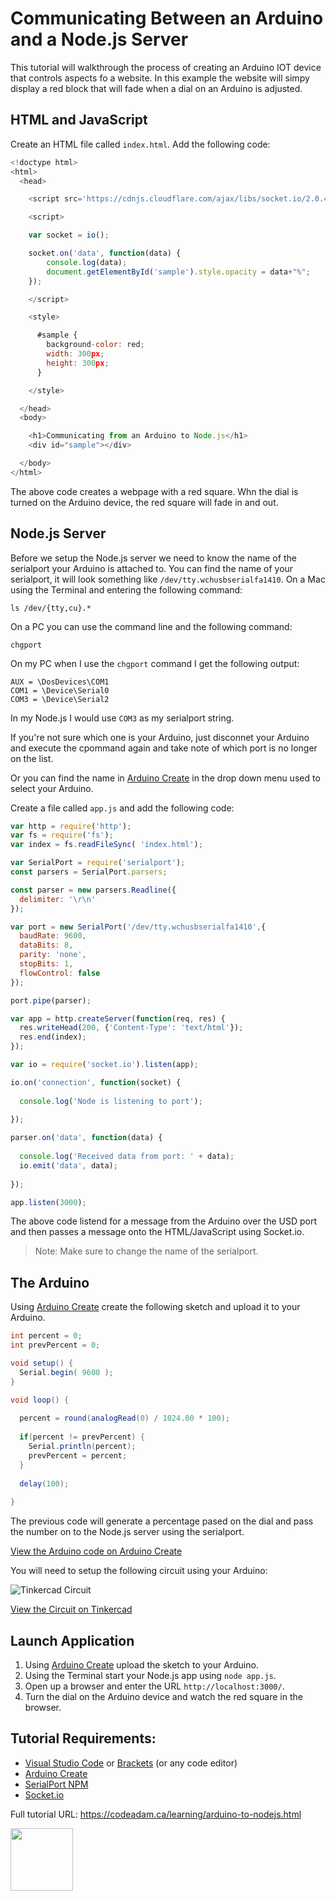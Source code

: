 # Communicating Between an Arduino and a Node.js Server

This tutorial will walkthrough the process of creating an Arduino IOT device that controls aspects fo a website. In this example the website will simpy display a red block that will fade when a dial on an Arduino is adjusted. 

## HTML and JavaScript

Create an HTML file called `index.html`. Add the following code:

```javascript
<!doctype html>
<html>
  <head>

    <script src='https://cdnjs.cloudflare.com/ajax/libs/socket.io/2.0.4/socket.io.js'></script>

    <script>

    var socket = io();

    socket.on('data', function(data) {
        console.log(data);
        document.getElementById('sample').style.opacity = data+"%"; 
    });

    </script>

    <style>

      #sample {
        background-color: red;
        width: 300px;
        height: 300px;
      }

    </style>

  </head>
  <body>

    <h1>Communicating from an Arduino to Node.js</h1>
    <div id="sample"></div>

  </body>
</html>
```

The above code creates a webpage with a red square. Whn the dial is turned on the Arduino device, the red square will fade in and out.

## Node.js Server

Before we setup the Node.js server we need to know the name of the serialport your Arduino is attached to. You can find the name of your serialport, it will look something like `/dev/tty.wchusbserialfa1410`. On a Mac using the Terminal and entering the following command:

```
ls /dev/{tty,cu}.*
```

On a PC you can use the command line and the following command:

```
chgport
```

On my PC when I use the `chgport` command I get the following output:

```
AUX = \DosDevices\COM1
COM1 = \Device\Serial0
COM3 = \Device\Serial2
```

In my Node.js I would use `COM3` as my serialport string.

If you're not sure which one is your Arduino, just disconnet your Arduino and execute the cpommand again and take note of which port is no longer on the list. 

Or you can find the name in [Arduino Create](https://create.arduino.cc/editor) in the drop down menu used to select your Arduino.

Create a file called `app.js` and add the following code:

```javascript
var http = require('http');
var fs = require('fs');
var index = fs.readFileSync( 'index.html');

var SerialPort = require('serialport');
const parsers = SerialPort.parsers;

const parser = new parsers.Readline({
  delimiter: '\r\n'
});

var port = new SerialPort('/dev/tty.wchusbserialfa1410',{ 
  baudRate: 9600,
  dataBits: 8,
  parity: 'none',
  stopBits: 1,
  flowControl: false
});

port.pipe(parser);

var app = http.createServer(function(req, res) {
  res.writeHead(200, {'Content-Type': 'text/html'});
  res.end(index);
});

var io = require('socket.io').listen(app);

io.on('connection', function(socket) {
    
  console.log('Node is listening to port');
    
});

parser.on('data', function(data) {
    
  console.log('Received data from port: ' + data);
  io.emit('data', data);
    
});

app.listen(3000);
```

The above code listend for a message from the Arduino over the USD port and then passes a message onto the HTML/JavaScript using Socket.io. 

> Note: Make sure to change the name of the serialport.

## The Arduino

Using [Arduino Create](https://create.arduino.cc/editor) create the following sketch and upload it to your Arduino. 

```csharp
int percent = 0;
int prevPercent = 0;

void setup() {
  Serial.begin( 9600 );
}

void loop() {
  
  percent = round(analogRead(0) / 1024.00 * 100);
  
  if(percent != prevPercent) {
    Serial.println(percent);
    prevPercent = percent;
  }
  
  delay(100);
  
}
```

The previous code will generate a percentage pased on the dial and pass the number on to the Node.js server using the serialport.

[View the Arduino code on Arduino Create](https://create.arduino.cc/editor/professoradam/da29d7ec-2df5-4528-82ce-817710aadb1a/preview)

You will need to setup the following circuit using your Arduino:

![Tinkercad Circuit](https://raw.githubusercontent.com/codeadamca/arduino-to-nodejs/master/tinkercad-to-nodejs.png)

[View the Circuit on Tinkercad](https://www.tinkercad.com/things/5Siec0jdhZo-arduinotobrowser)

## Launch Application

1. Using [Arduino Create](https://create.arduino.cc/editor) upload the sketch to your Arduino.
2. Using the Terminal start your Node.js app using `node app.js`.
3. Open up a browser and enter the URL `http://localhost:3000/`.
4. Turn the dial on the Arduino device and watch the red square in the browser.

## Tutorial Requirements:

* [Visual Studio Code](https://code.visualstudio.com/) or [Brackets](http://brackets.io/) (or any code editor)
* [Arduino Create](https://create.arduino.cc/editor) 
* [SerialPort NPM](https://www.npmjs.com/package/serialport)
* [Socket.io](https://socket.io/)

Full tutorial URL: https://codeadam.ca/learning/arduino-to-nodejs.html

<a href="https://codeadam.ca">
<img src="https://codeadam.ca/images/code-block.png" width="100">
</a>


